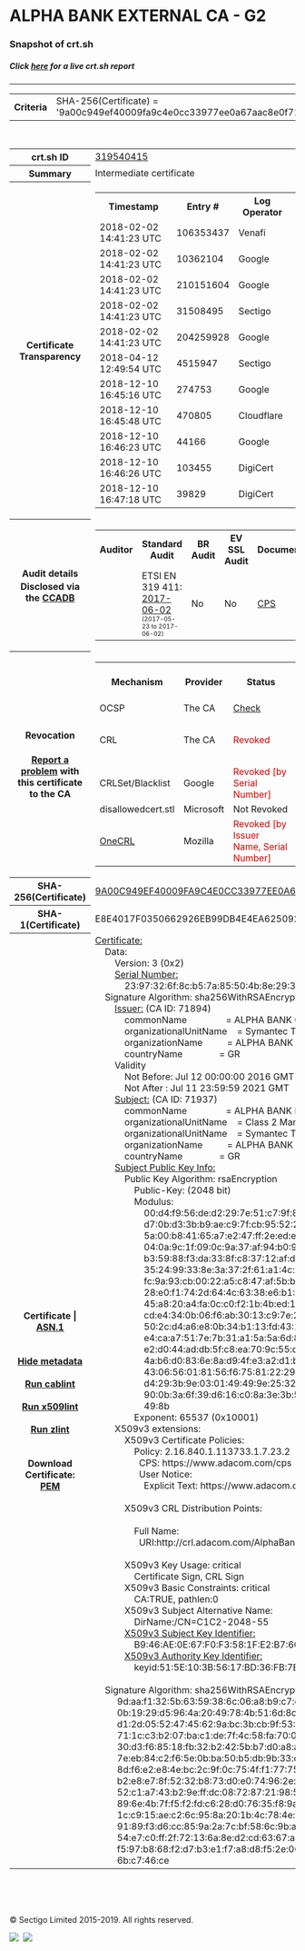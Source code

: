 # ALPHA BANK EXTERNAL CA - G2
### Snapshot of crt.sh
##### Click [here](https://crt.sh/?q=9A00C949EF40009FA9C4E0CC33977EE0A67AAC8E0F71D1A274018E344F98B478) for a live crt.sh report

---
<!DOCTYPE HTML PUBLIC "-//W3C//DTD HTML 4.0 Transitional//EN">
<HTML>

<BODY>

<TABLE>
  <TR>
    <TH class="outer">Criteria</TH>
    <TD class="outer">SHA-256(Certificate) = '9a00c949ef40009fa9c4e0cc33977ee0a67aac8e0f71d1a274018e344f98b478'</TD>
  </TR>
</TABLE>
<BR>
<TABLE>
  <TR>
    <TH class="outer">crt.sh ID</TH>
    <TD class="outer"><A href="?id=319540415">319540415</A></TD>
  </TR>
  <TR>
    <TH class="outer">Summary</TH>
    <TD class="outer">Intermediate certificate</TD>
  </TR>
  <TR>
    <TH class="outer">Certificate<BR>Transparency</TH>
    <TD class="outer">
<TABLE class="options" style="margin-left:0px">
  <TR>
    <TH>Timestamp</TH>
    <TH>Entry #</TH>
    <TH>Log Operator</TH>
    <TH>Log URL</TH>
  </TR>
  <TR>
    <TD>2018-02-02&nbsp; <FONT class="small">14:41:23 UTC</FONT></TD>
    <TD>106353437</TD>
    <TD>Venafi</TD>
    <TD>https://ctlog-gen2.api.venafi.com</TD>
  </TR>
  <TR>
    <TD>2018-02-02&nbsp; <FONT class="small">14:41:23 UTC</FONT></TD>
    <TD>10362104</TD>
    <TD>Google</TD>
    <TD>https://ct.googleapis.com/skydiver</TD>
  </TR>
  <TR>
    <TD>2018-02-02&nbsp; <FONT class="small">14:41:23 UTC</FONT></TD>
    <TD>210151604</TD>
    <TD>Google</TD>
    <TD>https://ct.googleapis.com/pilot</TD>
  </TR>
  <TR>
    <TD>2018-02-02&nbsp; <FONT class="small">14:41:23 UTC</FONT></TD>
    <TD>31508495</TD>
    <TD>Sectigo</TD>
    <TD>https://sabre.ct.comodo.com</TD>
  </TR>
  <TR>
    <TD>2018-02-02&nbsp; <FONT class="small">14:41:23 UTC</FONT></TD>
    <TD>204259928</TD>
    <TD>Google</TD>
    <TD>https://ct.googleapis.com/rocketeer</TD>
  </TR>
  <TR>
    <TD>2018-04-12&nbsp; <FONT class="small">12:49:54 UTC</FONT></TD>
    <TD>4515947</TD>
    <TD>Sectigo</TD>
    <TD>https://dodo.ct.comodo.com</TD>
  </TR>
  <TR>
    <TD>2018-12-10&nbsp; <FONT class="small">16:45:16 UTC</FONT></TD>
    <TD>274753</TD>
    <TD>Google</TD>
    <TD>https://ct.googleapis.com/logs/argon2021</TD>
  </TR>
  <TR>
    <TD>2018-12-10&nbsp; <FONT class="small">16:45:48 UTC</FONT></TD>
    <TD>470805</TD>
    <TD>Cloudflare</TD>
    <TD>https://ct.cloudflare.com/logs/nimbus2021</TD>
  </TR>
  <TR>
    <TD>2018-12-10&nbsp; <FONT class="small">16:46:23 UTC</FONT></TD>
    <TD>44166</TD>
    <TD>Google</TD>
    <TD>https://ct.googleapis.com/logs/xenon2021</TD>
  </TR>
  <TR>
    <TD>2018-12-10&nbsp; <FONT class="small">16:46:26 UTC</FONT></TD>
    <TD>103455</TD>
    <TD>DigiCert</TD>
    <TD>https://yeti2021.ct.digicert.com/log</TD>
  </TR>
  <TR>
    <TD>2018-12-10&nbsp; <FONT class="small">16:47:18 UTC</FONT></TD>
    <TD>39829</TD>
    <TD>DigiCert</TD>
    <TD>https://nessie2021.ct.digicert.com/log</TD>
  </TR>
</TABLE>
    </TD>
  </TR>
  <TR>
    <TH class="outer">Audit details<BR>
      <DIV class="small" style="padding-top:3px">Disclosed via the
        <A href="//ccadb-public.secure.force.com/mozilla/PublicAllIntermediateCerts" target="_blank">CCADB</A></DIV>
    </TH>
    <TD class="outer">
<TABLE class="options" style="margin-left:0px">
  <TR>
    <TH>Auditor</TH>
    <TH>Standard Audit</TH>
    <TH>BR Audit</TH>
    <TH>EV SSL Audit</TH>
    <TH>Documents</TH>
    <TH>CCADB</TH>
    <TH>Root Owner / Certificate</TH>
  </TR>
  <TR>
    <TD style="vertical-align:middle"></TD>
    <TD>ETSI EN 319 411:
      <A href="https://bug1435436.bmoattachments.org/attachment.cgi?id=8948020" target="_blank">2017-06-02</A>
      <BR><FONT style="font-size:8pt">(2017-05-23 to 2017-06-02)</FONT></TD>
    <TD>No    <TD>No    <TD>
      <A href="https://www.symantec.com/content/en/us/about/media/repository/stn-cp.pdf" target="blank">CPS</A>
    </TD>
    <TD><A href="//ccadb.force.com/0011J00001DZ0PFQA1" target="_blank">0011J00001DZ0PFQA1</A></TD>
    <TD><A href="/?id=68409">DigiCert</A></TD>
  </TR>
</TABLE>
    </TD>
  </TR>
  <TR>
    <TH class="outer">Revocation<BR><BR>
      <DIV class="small" style="padding-top:3px"><A href="?id=319540415&opt=problemreporting">Report a problem</A> with<BR>this certificate to the CA</DIV></TH>
    <TD class="outer">
      <TABLE class="options" style="margin-left:0px">
        <TR>
          <TH>Mechanism</TH>
          <TH>Provider</TH>
          <TH>Status</TH>
          <TH>Revocation Date</TH>
          <TH>Last Observed in CRL</TH>
          <TH>Last Checked <SPAN style="color:#CC0000;vertical-align:middle;font-size:70%;font-weight:normal">(Error)</SPAN></TH>
        </TR>
        <TR>
          <TD>OCSP</TD>
          <TD>The CA</TD>
          <TD><A href="?id=319540415&opt=ocsp">Check</A></TD>
          <TD><SPAN style="color:#888888">?</SPAN></TD>
          <TD><SPAN style="color:#888888">n/a</SPAN></TD>
          <TD><SPAN style="color:#888888">?</SPAN></TD>
        </TR>
        <TR>
          <TD>CRL</TD>
          <TD>The CA</TD>
          <TD><SPAN style="color:#CC0000">Revoked</SPAN></TD><TD>2018-05-23&nbsp; <FONT class="small">20:21:27 UTC</FONT></TD><TD>2019-03-19&nbsp; <FONT class="small">08:49:35 UTC</FONT></TD><TD>2019-12-04&nbsp; <FONT class="small">16:43:52 UTC</FONT></TD>
        </TR>
        <TR>
          <TD>CRLSet/Blacklist</TD>
          <TD>Google</TD>
          <TD><SPAN style="color:#CC0000">Revoked [by Serial Number]</SPAN></TD>
          <TD><SPAN style="color:#888888">n/a</SPAN></TD>
          <TD><SPAN style="color:#888888">n/a</SPAN></TD>
          <TD><SPAN style="color:#888888">n/a</SPAN></TD>
        </TR>
        <TR>
          <TD>disallowedcert.stl</TD>
          <TD>Microsoft</TD>
          <TD>Not Revoked</TD>
          <TD><SPAN style="color:#888888">n/a</SPAN></TD>
          <TD><SPAN style="color:#888888">n/a</SPAN></TD>
          <TD><SPAN style="color:#888888">n/a</SPAN></TD>
        </TR>
        <TR>
          <TD><A href="/mozilla-onecrl" target="_blank">OneCRL</A></TD>
          <TD>Mozilla</TD>
          <TD><SPAN style="color:#CC0000">Revoked [by Issuer Name, Serial Number]</SPAN></TD><TD>2018-08-17&nbsp; <FONT class="small">22:24:14 UTC</FONT></TD>
          <TD><SPAN style="color:#888888">n/a</SPAN></TD>
          <TD><SPAN style="color:#888888">n/a</SPAN></TD>
        </TR>
      </TABLE>
    </TD>
  </TR>
  <TR>
    <TH class="outer">SHA-256(Certificate)</TH>
    <TD class="outer"><A href="//censys.io/certificates/9a00c949ef40009fa9c4e0cc33977ee0a67aac8e0f71d1a274018e344f98b478">9A00C949EF40009FA9C4E0CC33977EE0A67AAC8E0F71D1A274018E344F98B478</A></TD>
  </TR>
  <TR>
    <TH class="outer">SHA-1(Certificate)</TH>
    <TD class="outer">E8E4017F0350662926EB99DB4E4EA6250928D151</TD>
  </TR>
  <TR>
    <TH class="outer">Certificate | <A href="?asn1=319540415">ASN.1</A>
      <SPAN class="small"><BR>
      <BR><BR><A href="?id=319540415&opt=nometadata">Hide metadata</A>
      <BR><BR><A href="?id=319540415&opt=cablint">Run cablint</A>
      <BR><BR><A href="?id=319540415&opt=x509lint">Run x509lint</A>
      <BR><BR><A href="?id=319540415&opt=zlint">Run zlint</A>
      <BR><BR><BR>Download Certificate: <A href="?d=319540415">PEM</A>
      </SPAN>
    </TH>
    <TD class="text"><A href="?d=319540415">Certificate:</A><BR>&nbsp;&nbsp;&nbsp;&nbsp;Data:<BR>&nbsp;&nbsp;&nbsp;&nbsp;&nbsp;&nbsp;&nbsp;&nbsp;Version:&nbsp;3&nbsp;(0x2)<BR>&nbsp;&nbsp;&nbsp;&nbsp;&nbsp;&nbsp;&nbsp;&nbsp;<A href="?serial=2397326f8cb57a85504b8e293b73c0c3">Serial&nbsp;Number:</A><BR>&nbsp;&nbsp;&nbsp;&nbsp;&nbsp;&nbsp;&nbsp;&nbsp;&nbsp;&nbsp;&nbsp;&nbsp;23:97:32:6f:8c:b5:7a:85:50:4b:8e:29:3b:73:c0:c3<BR>&nbsp;&nbsp;&nbsp;&nbsp;Signature&nbsp;Algorithm:&nbsp;sha256WithRSAEncryption<BR>&nbsp;&nbsp;&nbsp;&nbsp;&nbsp;&nbsp;&nbsp;&nbsp;<A href="?caid=71894">Issuer:</A> <SPAN class="small">(CA ID: 71894)</SPAN><BR>&nbsp;&nbsp;&nbsp;&nbsp;&nbsp;&nbsp;&nbsp;&nbsp;&nbsp;&nbsp;&nbsp;&nbsp;commonName&nbsp;&nbsp;&nbsp;&nbsp;&nbsp;&nbsp;&nbsp;&nbsp;&nbsp;&nbsp;&nbsp;&nbsp;&nbsp;&nbsp;&nbsp;&nbsp;=&nbsp;ALPHA&nbsp;BANK&nbsp;CA&nbsp;-&nbsp;G2<BR>&nbsp;&nbsp;&nbsp;&nbsp;&nbsp;&nbsp;&nbsp;&nbsp;&nbsp;&nbsp;&nbsp;&nbsp;organizationalUnitName&nbsp;&nbsp;&nbsp;&nbsp;=&nbsp;Symantec&nbsp;Trust&nbsp;Network<BR>&nbsp;&nbsp;&nbsp;&nbsp;&nbsp;&nbsp;&nbsp;&nbsp;&nbsp;&nbsp;&nbsp;&nbsp;organizationName&nbsp;&nbsp;&nbsp;&nbsp;&nbsp;&nbsp;&nbsp;&nbsp;&nbsp;&nbsp;=&nbsp;ALPHA&nbsp;BANK<BR>&nbsp;&nbsp;&nbsp;&nbsp;&nbsp;&nbsp;&nbsp;&nbsp;&nbsp;&nbsp;&nbsp;&nbsp;countryName&nbsp;&nbsp;&nbsp;&nbsp;&nbsp;&nbsp;&nbsp;&nbsp;&nbsp;&nbsp;&nbsp;&nbsp;&nbsp;&nbsp;&nbsp;=&nbsp;GR<BR>&nbsp;&nbsp;&nbsp;&nbsp;&nbsp;&nbsp;&nbsp;&nbsp;Validity<BR>&nbsp;&nbsp;&nbsp;&nbsp;&nbsp;&nbsp;&nbsp;&nbsp;&nbsp;&nbsp;&nbsp;&nbsp;Not&nbsp;Before:&nbsp;Jul&nbsp;12&nbsp;00:00:00&nbsp;2016&nbsp;GMT<BR>&nbsp;&nbsp;&nbsp;&nbsp;&nbsp;&nbsp;&nbsp;&nbsp;&nbsp;&nbsp;&nbsp;&nbsp;Not&nbsp;After&nbsp;:&nbsp;Jul&nbsp;11&nbsp;23:59:59&nbsp;2021&nbsp;GMT<BR>&nbsp;&nbsp;&nbsp;&nbsp;&nbsp;&nbsp;&nbsp;&nbsp;<A href="?caid=71937">Subject:</A> <SPAN class="small">(CA ID: 71937)</SPAN><BR>&nbsp;&nbsp;&nbsp;&nbsp;&nbsp;&nbsp;&nbsp;&nbsp;&nbsp;&nbsp;&nbsp;&nbsp;commonName&nbsp;&nbsp;&nbsp;&nbsp;&nbsp;&nbsp;&nbsp;&nbsp;&nbsp;&nbsp;&nbsp;&nbsp;&nbsp;&nbsp;&nbsp;&nbsp;=&nbsp;ALPHA&nbsp;BANK&nbsp;EXTERNAL&nbsp;CA&nbsp;-&nbsp;G2<BR>&nbsp;&nbsp;&nbsp;&nbsp;&nbsp;&nbsp;&nbsp;&nbsp;&nbsp;&nbsp;&nbsp;&nbsp;organizationalUnitName&nbsp;&nbsp;&nbsp;&nbsp;=&nbsp;Class&nbsp;2&nbsp;Managed&nbsp;PKI&nbsp;Individual&nbsp;Subscriber&nbsp;CA<BR>&nbsp;&nbsp;&nbsp;&nbsp;&nbsp;&nbsp;&nbsp;&nbsp;&nbsp;&nbsp;&nbsp;&nbsp;organizationalUnitName&nbsp;&nbsp;&nbsp;&nbsp;=&nbsp;Symantec&nbsp;Trust&nbsp;Network<BR>&nbsp;&nbsp;&nbsp;&nbsp;&nbsp;&nbsp;&nbsp;&nbsp;&nbsp;&nbsp;&nbsp;&nbsp;organizationName&nbsp;&nbsp;&nbsp;&nbsp;&nbsp;&nbsp;&nbsp;&nbsp;&nbsp;&nbsp;=&nbsp;ALPHA&nbsp;BANK<BR>&nbsp;&nbsp;&nbsp;&nbsp;&nbsp;&nbsp;&nbsp;&nbsp;&nbsp;&nbsp;&nbsp;&nbsp;countryName&nbsp;&nbsp;&nbsp;&nbsp;&nbsp;&nbsp;&nbsp;&nbsp;&nbsp;&nbsp;&nbsp;&nbsp;&nbsp;&nbsp;&nbsp;=&nbsp;GR<BR>&nbsp;&nbsp;&nbsp;&nbsp;&nbsp;&nbsp;&nbsp;&nbsp;<A href="?spkisha256=774efe9cae1e212e57237fd03269eff37644c77779537a9e52a966b7129520e8">Subject&nbsp;Public&nbsp;Key&nbsp;Info:</A><BR>&nbsp;&nbsp;&nbsp;&nbsp;&nbsp;&nbsp;&nbsp;&nbsp;&nbsp;&nbsp;&nbsp;&nbsp;Public&nbsp;Key&nbsp;Algorithm:&nbsp;rsaEncryption<BR>&nbsp;&nbsp;&nbsp;&nbsp;&nbsp;&nbsp;&nbsp;&nbsp;&nbsp;&nbsp;&nbsp;&nbsp;&nbsp;&nbsp;&nbsp;&nbsp;Public-Key:&nbsp;(2048&nbsp;bit)<BR>&nbsp;&nbsp;&nbsp;&nbsp;&nbsp;&nbsp;&nbsp;&nbsp;&nbsp;&nbsp;&nbsp;&nbsp;&nbsp;&nbsp;&nbsp;&nbsp;Modulus:<BR>&nbsp;&nbsp;&nbsp;&nbsp;&nbsp;&nbsp;&nbsp;&nbsp;&nbsp;&nbsp;&nbsp;&nbsp;&nbsp;&nbsp;&nbsp;&nbsp;&nbsp;&nbsp;&nbsp;&nbsp;00:d4:f9:56:de:d2:29:7e:51:c7:9f:81:5a:05:a3:<BR>&nbsp;&nbsp;&nbsp;&nbsp;&nbsp;&nbsp;&nbsp;&nbsp;&nbsp;&nbsp;&nbsp;&nbsp;&nbsp;&nbsp;&nbsp;&nbsp;&nbsp;&nbsp;&nbsp;&nbsp;d7:0b:d3:3b:b9:ae:c9:7f:cb:95:52:24:07:75:be:<BR>&nbsp;&nbsp;&nbsp;&nbsp;&nbsp;&nbsp;&nbsp;&nbsp;&nbsp;&nbsp;&nbsp;&nbsp;&nbsp;&nbsp;&nbsp;&nbsp;&nbsp;&nbsp;&nbsp;&nbsp;5a:00:b8:41:65:a7:e2:47:ff:2e:ed:ee:bb:11:2f:<BR>&nbsp;&nbsp;&nbsp;&nbsp;&nbsp;&nbsp;&nbsp;&nbsp;&nbsp;&nbsp;&nbsp;&nbsp;&nbsp;&nbsp;&nbsp;&nbsp;&nbsp;&nbsp;&nbsp;&nbsp;04:0a:9c:1f:09:0c:9a:37:af:94:b0:97:15:98:36:<BR>&nbsp;&nbsp;&nbsp;&nbsp;&nbsp;&nbsp;&nbsp;&nbsp;&nbsp;&nbsp;&nbsp;&nbsp;&nbsp;&nbsp;&nbsp;&nbsp;&nbsp;&nbsp;&nbsp;&nbsp;b3:59:88:f3:da:33:8f:c8:37:12:af:dc:8d:3f:b8:<BR>&nbsp;&nbsp;&nbsp;&nbsp;&nbsp;&nbsp;&nbsp;&nbsp;&nbsp;&nbsp;&nbsp;&nbsp;&nbsp;&nbsp;&nbsp;&nbsp;&nbsp;&nbsp;&nbsp;&nbsp;35:24:99:33:8e:3a:37:2f:61:a1:4c:96:55:5d:a5:<BR>&nbsp;&nbsp;&nbsp;&nbsp;&nbsp;&nbsp;&nbsp;&nbsp;&nbsp;&nbsp;&nbsp;&nbsp;&nbsp;&nbsp;&nbsp;&nbsp;&nbsp;&nbsp;&nbsp;&nbsp;fc:9a:93:cb:00:22:a5:c8:47:af:5b:b3:6e:f1:ec:<BR>&nbsp;&nbsp;&nbsp;&nbsp;&nbsp;&nbsp;&nbsp;&nbsp;&nbsp;&nbsp;&nbsp;&nbsp;&nbsp;&nbsp;&nbsp;&nbsp;&nbsp;&nbsp;&nbsp;&nbsp;28:e0:f1:74:2d:64:4c:63:38:e6:b1:77:4b:88:eb:<BR>&nbsp;&nbsp;&nbsp;&nbsp;&nbsp;&nbsp;&nbsp;&nbsp;&nbsp;&nbsp;&nbsp;&nbsp;&nbsp;&nbsp;&nbsp;&nbsp;&nbsp;&nbsp;&nbsp;&nbsp;45:a8:20:a4:fa:0c:c0:f2:1b:4b:ed:1b:9a:f9:29:<BR>&nbsp;&nbsp;&nbsp;&nbsp;&nbsp;&nbsp;&nbsp;&nbsp;&nbsp;&nbsp;&nbsp;&nbsp;&nbsp;&nbsp;&nbsp;&nbsp;&nbsp;&nbsp;&nbsp;&nbsp;cd:e4:34:0b:06:f6:ab:30:13:c9:7e:27:94:53:fe:<BR>&nbsp;&nbsp;&nbsp;&nbsp;&nbsp;&nbsp;&nbsp;&nbsp;&nbsp;&nbsp;&nbsp;&nbsp;&nbsp;&nbsp;&nbsp;&nbsp;&nbsp;&nbsp;&nbsp;&nbsp;50:2c:d4:a6:e8:0b:34:b1:13:fd:43:1c:18:13:99:<BR>&nbsp;&nbsp;&nbsp;&nbsp;&nbsp;&nbsp;&nbsp;&nbsp;&nbsp;&nbsp;&nbsp;&nbsp;&nbsp;&nbsp;&nbsp;&nbsp;&nbsp;&nbsp;&nbsp;&nbsp;e4:ca:a7:51:7e:7b:31:a1:5a:5a:6d:83:4b:65:5e:<BR>&nbsp;&nbsp;&nbsp;&nbsp;&nbsp;&nbsp;&nbsp;&nbsp;&nbsp;&nbsp;&nbsp;&nbsp;&nbsp;&nbsp;&nbsp;&nbsp;&nbsp;&nbsp;&nbsp;&nbsp;e2:d0:44:ad:db:5f:c8:ea:70:9c:55:d7:b2:6c:4d:<BR>&nbsp;&nbsp;&nbsp;&nbsp;&nbsp;&nbsp;&nbsp;&nbsp;&nbsp;&nbsp;&nbsp;&nbsp;&nbsp;&nbsp;&nbsp;&nbsp;&nbsp;&nbsp;&nbsp;&nbsp;4a:b6:d0:83:6e:8a:d9:4f:e3:a2:d1:b9:09:9d:eb:<BR>&nbsp;&nbsp;&nbsp;&nbsp;&nbsp;&nbsp;&nbsp;&nbsp;&nbsp;&nbsp;&nbsp;&nbsp;&nbsp;&nbsp;&nbsp;&nbsp;&nbsp;&nbsp;&nbsp;&nbsp;43:06:56:01:81:56:f6:75:81:22:29:e9:ca:26:8f:<BR>&nbsp;&nbsp;&nbsp;&nbsp;&nbsp;&nbsp;&nbsp;&nbsp;&nbsp;&nbsp;&nbsp;&nbsp;&nbsp;&nbsp;&nbsp;&nbsp;&nbsp;&nbsp;&nbsp;&nbsp;d4:29:3b:9e:03:01:49:49:9e:25:32:77:1b:ee:a2:<BR>&nbsp;&nbsp;&nbsp;&nbsp;&nbsp;&nbsp;&nbsp;&nbsp;&nbsp;&nbsp;&nbsp;&nbsp;&nbsp;&nbsp;&nbsp;&nbsp;&nbsp;&nbsp;&nbsp;&nbsp;90:0b:3a:6f:39:d6:16:c0:8a:3e:3b:5a:c7:81:06:<BR>&nbsp;&nbsp;&nbsp;&nbsp;&nbsp;&nbsp;&nbsp;&nbsp;&nbsp;&nbsp;&nbsp;&nbsp;&nbsp;&nbsp;&nbsp;&nbsp;&nbsp;&nbsp;&nbsp;&nbsp;49:8b<BR>&nbsp;&nbsp;&nbsp;&nbsp;&nbsp;&nbsp;&nbsp;&nbsp;&nbsp;&nbsp;&nbsp;&nbsp;&nbsp;&nbsp;&nbsp;&nbsp;Exponent:&nbsp;65537&nbsp;(0x10001)<BR>&nbsp;&nbsp;&nbsp;&nbsp;&nbsp;&nbsp;&nbsp;&nbsp;X509v3&nbsp;extensions:<BR>&nbsp;&nbsp;&nbsp;&nbsp;&nbsp;&nbsp;&nbsp;&nbsp;&nbsp;&nbsp;&nbsp;&nbsp;X509v3&nbsp;Certificate&nbsp;Policies:&nbsp;<BR>&nbsp;&nbsp;&nbsp;&nbsp;&nbsp;&nbsp;&nbsp;&nbsp;&nbsp;&nbsp;&nbsp;&nbsp;&nbsp;&nbsp;&nbsp;&nbsp;Policy:&nbsp;2.16.840.1.113733.1.7.23.2<BR>&nbsp;&nbsp;&nbsp;&nbsp;&nbsp;&nbsp;&nbsp;&nbsp;&nbsp;&nbsp;&nbsp;&nbsp;&nbsp;&nbsp;&nbsp;&nbsp;&nbsp;&nbsp;CPS:&nbsp;https://www.adacom.com/cps<BR>&nbsp;&nbsp;&nbsp;&nbsp;&nbsp;&nbsp;&nbsp;&nbsp;&nbsp;&nbsp;&nbsp;&nbsp;&nbsp;&nbsp;&nbsp;&nbsp;&nbsp;&nbsp;User&nbsp;Notice:<BR>&nbsp;&nbsp;&nbsp;&nbsp;&nbsp;&nbsp;&nbsp;&nbsp;&nbsp;&nbsp;&nbsp;&nbsp;&nbsp;&nbsp;&nbsp;&nbsp;&nbsp;&nbsp;&nbsp;&nbsp;Explicit&nbsp;Text:&nbsp;https://www.adacom.com/rpa<BR><BR>&nbsp;&nbsp;&nbsp;&nbsp;&nbsp;&nbsp;&nbsp;&nbsp;&nbsp;&nbsp;&nbsp;&nbsp;X509v3&nbsp;CRL&nbsp;Distribution&nbsp;Points:&nbsp;<BR><BR>&nbsp;&nbsp;&nbsp;&nbsp;&nbsp;&nbsp;&nbsp;&nbsp;&nbsp;&nbsp;&nbsp;&nbsp;&nbsp;&nbsp;&nbsp;&nbsp;Full&nbsp;Name:<BR>&nbsp;&nbsp;&nbsp;&nbsp;&nbsp;&nbsp;&nbsp;&nbsp;&nbsp;&nbsp;&nbsp;&nbsp;&nbsp;&nbsp;&nbsp;&nbsp;&nbsp;&nbsp;URI:http://crl.adacom.com/AlphaBank/AlphaBank-CA-G2.crl<BR><BR>&nbsp;&nbsp;&nbsp;&nbsp;&nbsp;&nbsp;&nbsp;&nbsp;&nbsp;&nbsp;&nbsp;&nbsp;X509v3&nbsp;Key&nbsp;Usage:&nbsp;critical<BR>&nbsp;&nbsp;&nbsp;&nbsp;&nbsp;&nbsp;&nbsp;&nbsp;&nbsp;&nbsp;&nbsp;&nbsp;&nbsp;&nbsp;&nbsp;&nbsp;Certificate&nbsp;Sign,&nbsp;CRL&nbsp;Sign<BR>&nbsp;&nbsp;&nbsp;&nbsp;&nbsp;&nbsp;&nbsp;&nbsp;&nbsp;&nbsp;&nbsp;&nbsp;X509v3&nbsp;Basic&nbsp;Constraints:&nbsp;critical<BR>&nbsp;&nbsp;&nbsp;&nbsp;&nbsp;&nbsp;&nbsp;&nbsp;&nbsp;&nbsp;&nbsp;&nbsp;&nbsp;&nbsp;&nbsp;&nbsp;CA:TRUE,&nbsp;pathlen:0<BR>&nbsp;&nbsp;&nbsp;&nbsp;&nbsp;&nbsp;&nbsp;&nbsp;&nbsp;&nbsp;&nbsp;&nbsp;X509v3&nbsp;Subject&nbsp;Alternative&nbsp;Name:&nbsp;<BR>&nbsp;&nbsp;&nbsp;&nbsp;&nbsp;&nbsp;&nbsp;&nbsp;&nbsp;&nbsp;&nbsp;&nbsp;&nbsp;&nbsp;&nbsp;&nbsp;DirName:/CN=C1C2-2048-55<BR>&nbsp;&nbsp;&nbsp;&nbsp;&nbsp;&nbsp;&nbsp;&nbsp;&nbsp;&nbsp;&nbsp;&nbsp;<A href="?ski=b946ae0e67f0f3581fe2b76c10b66269df7fb74b">X509v3&nbsp;Subject&nbsp;Key&nbsp;Identifier:</A><BR>&nbsp;&nbsp;&nbsp;&nbsp;&nbsp;&nbsp;&nbsp;&nbsp;&nbsp;&nbsp;&nbsp;&nbsp;&nbsp;&nbsp;&nbsp;&nbsp;B9:46:AE:0E:67:F0:F3:58:1F:E2:B7:6C:10:B6:62:69:DF:7F:B7:4B<BR>&nbsp;&nbsp;&nbsp;&nbsp;&nbsp;&nbsp;&nbsp;&nbsp;&nbsp;&nbsp;&nbsp;&nbsp;<A href="?ski=515e103b5617bd36fb7ee969f152d1a81c72bacf">X509v3&nbsp;Authority&nbsp;Key&nbsp;Identifier:</A><BR>&nbsp;&nbsp;&nbsp;&nbsp;&nbsp;&nbsp;&nbsp;&nbsp;&nbsp;&nbsp;&nbsp;&nbsp;&nbsp;&nbsp;&nbsp;&nbsp;keyid:51:5E:10:3B:56:17:BD:36:FB:7E:E9:69:F1:52:D1:A8:1C:72:BA:CF<BR><BR>&nbsp;&nbsp;&nbsp;&nbsp;Signature&nbsp;Algorithm:&nbsp;sha256WithRSAEncryption<BR>&nbsp;&nbsp;&nbsp;&nbsp;&nbsp;&nbsp;&nbsp;&nbsp;&nbsp;9d:aa:f1:32:5b:63:59:38:6c:06:a8:b9:c7:c9:b9:b6:a3:6d:<BR>&nbsp;&nbsp;&nbsp;&nbsp;&nbsp;&nbsp;&nbsp;&nbsp;&nbsp;0b:19:29:d5:96:4a:20:49:78:4b:51:6d:8c:72:0d:54:a4:a7:<BR>&nbsp;&nbsp;&nbsp;&nbsp;&nbsp;&nbsp;&nbsp;&nbsp;&nbsp;d1:2d:05:52:47:45:62:9a:bc:3b:cb:9f:53:1e:fd:39:57:70:<BR>&nbsp;&nbsp;&nbsp;&nbsp;&nbsp;&nbsp;&nbsp;&nbsp;&nbsp;71:1c:c3:b2:07:ba:c1:de:7f:4c:58:fa:70:0c:17:a5:ad:57:<BR>&nbsp;&nbsp;&nbsp;&nbsp;&nbsp;&nbsp;&nbsp;&nbsp;&nbsp;30:d3:f6:85:18:fb:32:b2:42:5b:b7:d0:a8:a5:53:f0:53:71:<BR>&nbsp;&nbsp;&nbsp;&nbsp;&nbsp;&nbsp;&nbsp;&nbsp;&nbsp;7e:eb:84:c2:f6:5e:0b:ba:50:b5:db:9b:33:c7:93:1f:45:ed:<BR>&nbsp;&nbsp;&nbsp;&nbsp;&nbsp;&nbsp;&nbsp;&nbsp;&nbsp;8d:f6:e2:e8:4e:bc:2c:9f:0c:75:4f:f1:77:75:89:37:8e:9d:<BR>&nbsp;&nbsp;&nbsp;&nbsp;&nbsp;&nbsp;&nbsp;&nbsp;&nbsp;b2:e8:e7:8f:52:32:b8:73:d0:e0:74:96:2e:1a:53:f2:30:3d:<BR>&nbsp;&nbsp;&nbsp;&nbsp;&nbsp;&nbsp;&nbsp;&nbsp;&nbsp;52:c1:a7:43:b2:9e:ff:dc:08:72:87:21:98:5c:54:3f:4f:c5:<BR>&nbsp;&nbsp;&nbsp;&nbsp;&nbsp;&nbsp;&nbsp;&nbsp;&nbsp;89:6e:4b:7f:f5:f2:fd:c6:28:d0:76:35:f8:9a:db:0d:0b:ae:<BR>&nbsp;&nbsp;&nbsp;&nbsp;&nbsp;&nbsp;&nbsp;&nbsp;&nbsp;1c:c9:15:ae:c2:6c:95:8a:20:1b:4c:78:4e:56:26:2d:3c:9b:<BR>&nbsp;&nbsp;&nbsp;&nbsp;&nbsp;&nbsp;&nbsp;&nbsp;&nbsp;91:89:f3:d6:cc:85:9a:2a:7c:bf:58:6c:9b:a7:dd:63:74:06:<BR>&nbsp;&nbsp;&nbsp;&nbsp;&nbsp;&nbsp;&nbsp;&nbsp;&nbsp;54:e7:c0:ff:2f:72:13:6a:8e:d2:cd:63:67:aa:9d:f3:f5:8e:<BR>&nbsp;&nbsp;&nbsp;&nbsp;&nbsp;&nbsp;&nbsp;&nbsp;&nbsp;f5:97:b8:68:f2:d7:b3:e1:f7:a8:d8:f5:2e:06:5a:36:51:d8:<BR>&nbsp;&nbsp;&nbsp;&nbsp;&nbsp;&nbsp;&nbsp;&nbsp;&nbsp;6b:c7:46:ce<BR>    </TD>
  </TR>
</TABLE>

  <BR><BR><BR>

  <P class="copyright">&copy; Sectigo Limited 2015-2019. All rights reserved.</P>
  <DIV>
    <A href="https://sectigo.com/"><IMG src="/sectigo_s.png"></A>
    &nbsp;<A href="https://github.com/crtsh"><IMG src="/GitHub-Mark-32px.png"></A>
  </DIV>
</BODY>
</HTML>
